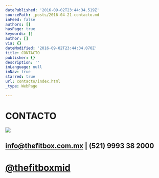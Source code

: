 ```yaml
---
datePublished: '2016-09-02T23:44:34.519Z'
sourcePath: _posts/2016-04-21-contacto.md
inFeed: false
authors: []
hasPage: true
keywords: []
author: []
via: {}
dateModified: '2016-09-02T23:44:34.070Z'
title: CONTACTO
publisher: {}
description: ''
inLanguage: null
inNav: true
starred: true
url: contacto/index.html
_type: WebPage

---
```

# CONTACTO
![](https://the-grid-user-content.s3-us-west-2.amazonaws.com/a803f062-c1fe-4518-9caf-7e2b723fdea7.png)

## info@thefitbox.com.mx | (521) 9993 38 2000

# [@thefitboxmid][0]

[0]: https://www.instagram.com/thefitboxmid/ "thefitboxmid"